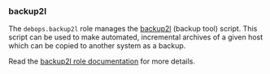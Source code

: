 ### backup2l

The `debops.backup2l` role manages the
[backup2l](https://github.com/gkiefer/backup2l) (backup tool) script.
This script can be used to make automated, incremental archives of a
given host which can be copied to another system as a backup.

Read the [backup2l role documentation](https://docs.debops.org/en/stable-3.0/ansible/roles/backup2l/) for more details.
